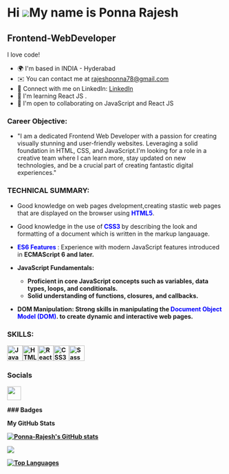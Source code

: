 

Hi ![](https://user-images.githubusercontent.com/18350557/176309783-0785949b-9127-417c-8b55-ab5a4333674e.gif)My name is Ponna Rajesh
====================================================================================================================================

Frontend-WebDeveloper
-------------
I love code!
* 🌍  I'm based in INDIA - Hyderabad
* ✉️  You can contact me at [rajeshponna78@gmail.com](mailto:rajeshponna78@gmail.com)
* 🔗 Connect with me on LinkedIn: [LinkedIn](https://www.linkedin.com/in/ponna-rajesh-8229302a8/)
* 🧠  I'm learning React JS .
* 🤝  I'm open to collaborating on JavaScript and React JS
### Career Objective:
* "I am a dedicated Frontend Web Developer with a passion for creating visually stunning and user-friendly websites. Leveraging a solid foundation in HTML, CSS, and JavaScript.I'm looking for a role in a creative team where I can learn more, stay updated on new technologies, and be a crucial part of creating fantastic digital experiences."

### TECHNICAL SUMMARY:
* Good knowledge on web pages dvelopment,creating stastic web pages that are displayed on the browser using <b style="color: blue;">HTML5</b>.
* Good knowledge in the use of<span style="color: blue; font-weight: bold;"> **CSS3** </span>by describing the look and formatting of a document which is written in the markup langauage.
* <b style="color:blue">ES6 Features </b>: Experience with modern JavaScript features introduced in <b>ECMAScript 6 <b/>and later.
* <b> JavaScript Fundamentals:</b>
   - Proficient in core JavaScript concepts such as variables, data types, loops, and conditionals.
   - Solid understanding of functions, closures, and callbacks.

* <b>DOM Manipulation</b>: Strong skills in manipulating the <b style="color:blue">Document Object Model (DOM)</b>. to create dynamic and interactive web pages.
### SKILLS:
<p align="left">
<a href="https://developer.mozilla.org/en-US/docs/Web/JavaScript" target="_blank" rel="noreferrer"><img src="https://raw.githubusercontent.com/danielcranney/readme-generator/main/public/icons/skills/javascript-colored.svg" width="36" height="36" alt="JavaScript" /></a><a href="https://developer.mozilla.org/en-US/docs/Glossary/HTML5" target="_blank" rel="noreferrer"><img src="https://raw.githubusercontent.com/danielcranney/readme-generator/main/public/icons/skills/html5-colored.svg" width="36" height="36" alt="HTML5" /></a><a href="https://reactjs.org/" target="_blank" rel="noreferrer"><img src="https://raw.githubusercontent.com/danielcranney/readme-generator/main/public/icons/skills/react-colored.svg" width="36" height="36" alt="React" /></a><a href="https://www.w3.org/TR/CSS/#css" target="_blank" rel="noreferrer"><img src="https://raw.githubusercontent.com/danielcranney/readme-generator/main/public/icons/skills/css3-colored.svg" width="36" height="36" alt="CSS3" /></a><a href="https://sass-lang.com/" target="_blank" rel="noreferrer"><img src="https://raw.githubusercontent.com/danielcranney/readme-generator/main/public/icons/skills/sass-colored.svg" width="36" height="36" alt="Sass" /></a>
</p>

### Socials

<p align="left"> <a href="https://www.github.com/Ponna-Rajesh" target="_blank" rel="noreferrer"> <picture> <source media="(prefers-color-scheme: dark)" srcset="https://raw.githubusercontent.com/danielcranney/readme-generator/main/public/icons/socials/github-dark.svg" /> <source media="(prefers-color-scheme: light)" srcset="https://raw.githubusercontent.com/danielcranney/readme-generator/main/public/icons/socials/github.svg" /> <img src="https://raw.githubusercontent.com/danielcranney/readme-generator/main/public/icons/socials/github.svg" width="32" height="32" /> </picture> </a> <a href="http://www.instagram.com/rajesh._.p" target="_blank" rel="noreferrer"> <picture> <source media="(prefers-color-scheme: dark)" srcset="undefined" /> <source media="(prefers-color-scheme: light)" srcset="https://raw.githubusercontent.com/danielcranney/readme-generator/main/public/icons/socials/instagram.svg" /> </picture> </a></p>
### Badges

<b>My GitHub Stats</b>

<a href="http://www.github.com/Ponna-Rajesh"><img src="https://github-readme-stats.vercel.app/api?username=Ponna-Rajesh&show_icons=true&hide=&count_private=true&title_color=0891b2&text_color=ffffff&icon_color=facc15&bg_color=000000&hide_border=true&show_icons=true" alt="Ponna-Rajesh's GitHub stats" /></a>

<a href="http://www.github.com/Ponna-Rajesh"><img src="https://github-readme-streak-stats.herokuapp.com/?user=Ponna-Rajesh&stroke=ffffff&background=000000&ring=0891b2&fire=0891b2&currStreakNum=ffffff&currStreakLabel=0891b2&sideNums=ffffff&sideLabels=ffffff&dates=ffffff&hide_border=true" /></a>

<a href="https://github.com/Ponna-Rajesh" align="left"><img src="https://github-readme-stats.vercel.app/api/top-langs/?username=Ponna-Rajesh&langs_count=10&title_color=0891b2&text_color=ffffff&icon_color=facc15&bg_color=000000&hide_border=true&locale=en&custom_title=Top%20%Languages" alt="Top Languages" /></a>
